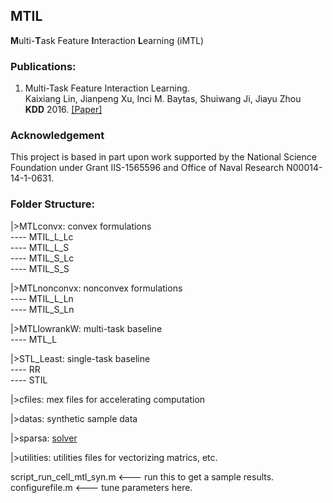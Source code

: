 ## MTIL

**M**ulti-**T**ask Feature **I**nteraction **L**earning (iMTL) 


### Publications: 
1. Multi-Task Feature Interaction Learning. </br>
   Kaixiang Lin, Jianpeng Xu, Inci M. Baytas, Shuiwang Ji, Jiayu Zhou</br> 
   **KDD** 2016.  [[Paper]](https://kaixianglin.github.io/papers/2016KDD_MTIL20160924.pdf)
   
### Acknowledgement
This project is based in part upon work supported by the National Science Foundation 
under Grant IIS-1565596 and Office of Naval Research N00014-14-1-0631.


### Folder Structure: </br>
|>MTLconvx: convex formulations </br>
---- MTIL_L_Lc </br>
---- MTIL_L_S </br>
---- MTIL_S_Lc </br>
---- MTIL_S_S </br>

|>MTLnonconvx: nonconvex formulations </br>
---- MTIL_L_Ln </br>
---- MTIL_S_Ln </br>

|>MTLlowrankW: multi-task baseline </br>
---- MTL_L </br>

|>STL_Least: single-task baseline </br>
---- RR </br>
---- STIL </br>

|>cfiles: mex files for accelerating computation </br>

|>datas: synthetic sample data </br>

|>sparsa: [solver](https://web.stanford.edu/group/SOL/software/pnopt/) </br>

|>utilities: utilities files for vectorizing matrics, etc.  </br>

script_run_cell_mtl_syn.m   <--- run this to get a sample results.  </br>
configurefile.m             <--- tune parameters here.  </br>
